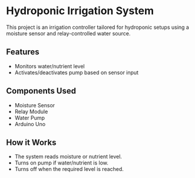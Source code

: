 # Hydroponic Irrigation System

This project is an irrigation controller tailored for hydroponic setups using a moisture sensor and relay-controlled water source.

## Features

- Monitors water/nutrient level
- Activates/deactivates pump based on sensor input

## Components Used

- Moisture Sensor
- Relay Module
- Water Pump
- Arduino Uno

## How it Works

- The system reads moisture or nutrient level.
- Turns on pump if water/nutrient is low.
- Turns off when the required level is reached.
